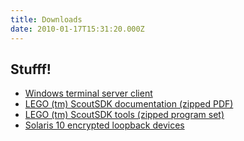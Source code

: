 ```yaml
---
title: Downloads
date: 2010-01-17T15:31:20.000Z
---
```

Stufff!
-------

-   [Windows terminal server
    client](https://ashbysoft.com/download/ts.zip "wikilink")
-   [LEGO (tm) ScoutSDK documentation (zipped
    PDF)](https://ashbysoft.com/download/ScoutSDK.zip "wikilink")
-   [LEGO (tm) ScoutSDK tools (zipped program
    set)](https://ashbysoft.com/download/ScoutTools.zip "wikilink")
-   [Solaris 10 encrypted loopback
    devices](https://ashbysoft.com/download/loficc-sol10.tgz "wikilink")
